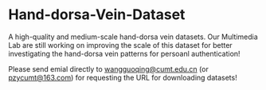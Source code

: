 # Hand-dorsa-Vein-Dataset
A high-quality and medium-scale hand-dorsa vein datasets. Our Multimedia Lab are still working on improving the scale of this dataset for better investigating the hand-dorsa vein patterns for persoanl authentication!

Please send emial directly to wangguoqing@cumt.edu.cn (or pzycumt@163.com) for requesting the URL for downloading datasets!
